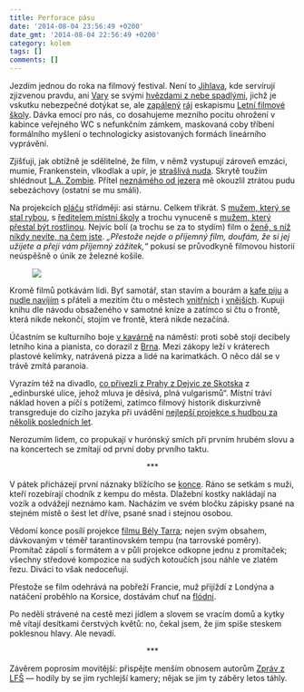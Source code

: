 ```yaml
---
title: Perforace pásu
date: '2014-08-04 23:56:49 +0200'
date_gmt: '2014-08-04 22:56:49 +0200'
category: kolem
tags: []
comments: []
---
```

<p>Jezdím jednou do roka na filmový festival. Není to <a href="http://www.dokument-festival.cz">Jihlava</a>, kde servírují zjizvenou pravdu, ani <a href="http://www.kviff.com/">Vary</a> se svými <a href="http://respekt.ihned.cz/c1-62464160-gibson-si-cenu-za-celozivotni-dilo-nezaslouzi">hvězdami z nebe spadlými</a>, jichž je vskutku nebezpečné dotýkat se, ale <a href="https://twitter.com/hashtag/zapalenifilmem">zapálený</a> <a href="http://2013.lfs.cz/novinky/">ráj</a> eskapismu <a href="http://www.lfs.cz/">Letní filmové školy</a>. Dávka emocí pro nás, co dosahujeme mezního pocitu ohrožení v kabince veřejného WC s nefunkčním zámkem, maskovaná coby tříbení formálního myšlení o technologicky asistovaných formách lineárního vyprávění.</p>
<p>Zjišťuji, jak obtížně je sdělitelné, že film, v němž vystupují zároveň emzáci, mumie, Frankenstein, vlkodlak a upír, je <a href="http://www.imdb.com/title/tt0064687/">strašlivá nuda</a>. Skrytě toužím shlédnout <a href="http://www.imdb.com/title/tt1594921/">L.A. Zombie</a>. Přítel <a href="http://www.imdb.com/title/tt2852458/">neznámého od jezera</a> mě okouzlil ztrátou pudu sebezáchovy (ostatní se mu smáli).</p>
<p>Na projekcích <a href="https://www.facebook.com/jan.martinek/posts/10203244365538107">pláču</a> střídměji: asi stárnu. Celkem třikrát. S <a href="http://www.imdb.com/title/tt2315628/">mužem, který se stal rybou</a>, s <a href="http://www.imdb.com/title/tt0186730/">ředitelem místní školy</a> a trochu vynuceně s <a href="http://www.imdb.com/title/tt3092552/">mužem, který přestal být rostlinou</a>. Nejvíc bolí (a trochu se za to stydím) film o <a href="http://www.imdb.com/title/tt2721712/">ženě, s níž nikdy nevíte, na čem jste</a>. <i>„Přestože nejde o příjemný film, doufám, že si jej užijete a přeji vám příjemný zážitek,“</i> pokusí se průvodkyně filmovou historií neúspěšně o únik ze železné košile. </p>
<figure><img src="/assets/migrated/wp-uploads/2014/08/10523584_686771478025391_600261712_n.jpg"></figure>
<p>Kromě filmů potkávám lidi. Byť samotář, stan stavím a bourám a <a href="http://www.dumknihyportal.cz/info/26335/">kafe piju</a> a <a href="https://foursquare.com/v/asijské-bistro-dragon/4c4f3b0924edc9b6f1005bbb">nudle navíjím</a> s přáteli a mezitím čtu o městech <a href="http://www.goodreads.com/book/show/6514.The_Bell_Jar">vnitřních</a> i <a href="http://www.goodreads.com/book/show/6216835-the-other-city">vnějších</a>. Kupuji knihu dle návodu obsaženého v samotné knize a zatímco si čtu o frontě, která nikde nekončí, stojím ve frontě, která nikde nezačíná. </p>
<p>Účastním se kulturního boje <a href="https://foursquare.com/v/jiné-café-2/4edce9d1f790c04548abee56">v kavárně</a> na náměstí: proti sobě stojí decibely letního kina a pianista, co dorazil z <a href="http://cs.wikipedia.org/wiki/Brno">Brna</a>. Mezi zákopy leží v kráterech plastové kelímky, natrávená pizza a lidé na karimatkách. O něco dál se v trávě zmítá paranoia.</p>
<p>Vyrazím též na divadlo, <a href="http://www.dejvickedivadlo.cz/repertoar?ucpanej-system">co přivezli z Prahy z Dejvic ze Skotska</a> z „edinburské ulice, jehož mluva je děsivá, plná vulgarismů“. Místní tráví náklad hoven a píčí s potížemi, zatímco filmový historik diskurzivně transgreduje do cizího jazyka při uvádění <a href="http://www.fullmoonzine.cz/clanky/film-a-iv-hudba-ohe-vs-pi-a-z-hoven">nejlepší projekce s hudbou za několik posledních let</a>. </p>
<p>Nerozumím lidem, co propukají v hurónský smích při prvním hrubém slovu a na koncertech se zmítají od první doby prvního taktu.</p>
<p style="text-align:center">***</p>
<p>V pátek přicházejí první náznaky blížícího se <a href="http://en.wikipedia.org/wiki/The_End">konce</a>. Ráno se setkám s muži, kteří rozebírají chodník z kempu do města. Dlažební kostky nakládají na vozík a odvážejí neznámo kam. Nacházím ve svém bločku zápisky psané na stejném místě o šest let dříve, psané snad i stejnou osobou.</p>
<p>Vědomí konce posílí projekce <a href="http://www.imdb.com/title/tt0415127/">filmu Bély Tarra</a>; nejen svým obsahem, dávkovaným v téměř tarantinovském tempu (na tarrovské poměry). Promítač zápolí s formátem a v půli projekce odkopne jednu z promítaček; všechny středové kompozice na sudých kotoučích jsou náhle ve zlatém řezu. Diváci to však nedoceňují. </p>
<p>Přestože se film odehrává na pobřeží Francie, muž přijíždí z Londýna a natáčení proběhlo na Korsice, dostávám chuť na <a href="http://www.nosalty.hu/receptek/kategoria/pite/flodni">flódni</a>.</p>
<p>Po neděli strávené na cestě mezi jídlem a slovem se vracím domů a kytky mě vítají desítkami čerstvých květů: no, čekal jsem, že jim spíše steskem poklesnou hlavy. Ale nevadí.</p>
<p style="text-align:center">***</p>
<p>Závěrem poprosím movitější: přispějte menším obnosem autorům <a href="https://www.youtube.com/watch?v=TRbdTWpGUE8">Zpráv z LFŠ</a> — hodily by se jim rychlejší kamery; nějak se jim ty záběry letos táhly.</p>
